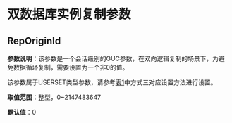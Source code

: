 # 双数据库实例复制参数<a name="ZH-CN_TOPIC_0311767368"></a>

## RepOriginId<a name="section1622281914212"></a>

**参数说明**：该参数是一个会话级别的GUC参数，在双向逻辑复制的场景下，为避免数据循环复制，需要设置为一个非0的值。

该参数属于USERSET类型参数，请参考[表1](../DatabaseAdministrationGuide/参数设置.md#zh-cn_topic_0283137176_zh-cn_topic_0237121562_zh-cn_topic_0059777490_t91a6f212010f4503b24d7943aed6d846)中方式三对应设置方法进行设置。

**取值范围**：整型，0\~2147483647‬

**默认值**：0